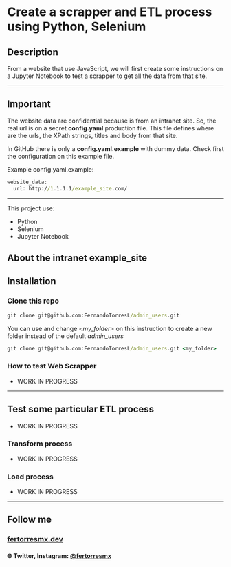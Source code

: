 # Create a scrapper and ETL process using Python, Selenium

## Description
From a website that use JavaScript, we will first create some instructions on a Jupyter Notebook to test a scrapper to get all the data from that site.

---

## Important
The website data are confidential because is from an intranet site.
So, the real url is on a secret **config.yaml** production file.
This file defines where are the urls, the XPath strings, titles and body from that site.

In GitHub there is only a **config.yaml.example** with dummy data.
Check first the configuration on this example file.

Example config.yaml.example:
```cmd
website_data:
  url: http://1.1.1.1/example_site.com/
```
---

This project use:
- Python
- Selenium
- Jupyter Notebook

## About the intranet example_site




## Installation

### Clone this repo

```cmd
git clone git@github.com:FernandoTorresL/admin_users.git
```

You can use and change *<my_folder>* on this instruction to create a new folder instead of the default *admin_users*

```cmd
git clone git@github.com:FernandoTorresL/admin_users.git <my_folder>
```

### How to test Web Scrapper

- WORK IN PROGRESS

---

## Test some particular ETL process

- WORK IN PROGRESS

### Transform process

- WORK IN PROGRESS

### Load process

- WORK IN PROGRESS

---

## Follow me

### [fertorresmx.dev](https://www.fertorresmx.dev/)

#### :globe_with_meridians: Twitter, Instagram: [@fertorresmx](http://www.twitter/fertorresmx)

